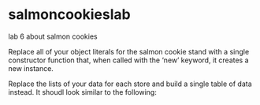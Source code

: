 # salmoncookieslab
lab 6 about salmon cookies

Replace all of your object literals for the salmon cookie stand with a single constructor function that, when called with the ‘new’ keyword, it creates a new instance.

Replace the lists of your data for each store and build a single table of data instead. It shoudl look similar to the following:

